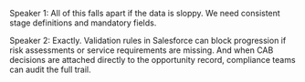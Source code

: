 Speaker 1: All of this falls apart if the data is sloppy. We need consistent stage definitions and mandatory fields.

Speaker 2: Exactly. Validation rules in Salesforce can block progression if risk assessments or service requirements are missing.
 And when CAB decisions are attached directly to the opportunity record, compliance teams can audit the full trail.

